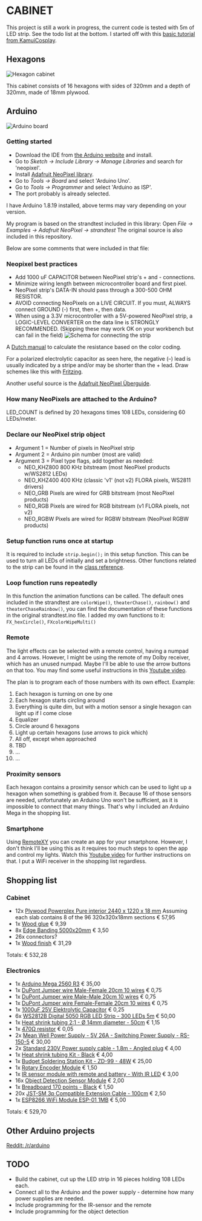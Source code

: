 # CABINET

This project is still a work in progress, the current code is tested with 5m of LED strip. See the todo list at the bottom. I started off with this [basic tutorial from KamuiCosplay](https://www.youtube.com/watch?v=EvRxQbhDxCo).

## Hexagons

![Hexagon cabinet](assets/cabinet.png)

This cabinet consists of 16 hexagons with sides of 320mm and a depth of 320mm, made of 18mm plywood.


## Arduino

![Arduino board](assets/arduino.png)

### Getting started
* Download the IDE from [the Arduino website](https://arduino.cc) and install.
* Go to *Sketch -> Include Library -> Manage Libraries* and search for 'neopixel'.
* Install [Adafruit NeoPixel library](https://github.com/adafruit/Adafruit_NeoPixel).
* Go to *Tools -> Board* and select 'Arduino Uno'.
* Go to *Tools -> Programmer* and select 'Arduino as ISP'.
* The port probably is already selected.

I have Arduino 1.8.19 installed, above terms may vary depending on your version.

My program is based on the strandtest included in this library: Open *File -> Examples -> Adafruit NeoPixel -> strandtest*
The original source is also included in this repository.

Below are some comments that were included in that file:

### Neopixel best practices
* Add 1000 uF CAPACITOR between NeoPixel strip's + and - connections.
* Minimize wiring length between microcontroller board and first pixel.
* NeoPixel strip's DATA-IN should pass through a 300-500 OHM RESISTOR.
* AVOID connecting NeoPixels on a LIVE CIRCUIT. If you must, ALWAYS connect GROUND (-) first, then +, then data.
* When using a 3.3V microcontroller with a 5V-powered NeoPixel strip, a LOGIC-LEVEL CONVERTER on the data line is STRONGLY RECOMMENDED. (Skipping these may work OK on your workbench but can fail in the field)
![Schema for connecting the strip](assets/connect_strip.png)

A [Dutch manual](https://www.esdsite.nl/elektronica/kleurcode.html) to calculate the resistance based on the color coding.

For a polarized electrolytic capacitor as seen here, the negative (–) lead is usually indicated by a stripe and/or may be shorter than the + lead.
Draw schemes like this with [Fritzing](https://fritzing.org/download/).

Another useful source is the [Adafruit NeoPixel Überguide](https://learn.adafruit.com/adafruit-neopixel-uberguide).

### How many NeoPixels are attached to the Arduino?
LED_COUNT is defined by 20 hexagons times 108 LEDs, considering 60 LEDs/meter.

### Declare our NeoPixel strip object
* Argument 1 = Number of pixels in NeoPixel strip
* Argument 2 = Arduino pin number (most are valid)
* Argument 3 = Pixel type flags, add together as needed:
  * NEO_KHZ800  800 KHz bitstream (most NeoPixel products w/WS2812 LEDs)
  * NEO_KHZ400  400 KHz (classic 'v1' (not v2) FLORA pixels, WS2811 drivers)
  * NEO_GRB     Pixels are wired for GRB bitstream (most NeoPixel products)
  * NEO_RGB     Pixels are wired for RGB bitstream (v1 FLORA pixels, not v2)
  * NEO_RGBW    Pixels are wired for RGBW bitstream (NeoPixel RGBW products)

### Setup function runs once at startup
It is required to include `strip.begin();` in this setup function. This can be used to turn all LEDs of initially and set a brightness. Other functions related to the strip can be found in the [class reference](https://adafruit.github.io/Adafruit_NeoPixel/html/class_adafruit___neo_pixel.html).

### Loop function runs repeatedly
In this function the animation functions can be called. The default ones included in the strandtest are `colorWipe()`, `theaterChase()`, `rainbow()` and `theaterChaseRainbow()`, you can find the documentation of these functions in the original strandtest.ino file. I added my own functions to it: `FX_hexCircle()`, `FXcolorWipeMulti()`

### Remote
The light effects can be selected with a remote control, having a numpad and 4 arrows. However, I might be using the remote of my Dolby receiver, which has an unused numpad. Maybe I'll be able to use the arrow buttons on that too. You may find some useful instructions in this [Youtube video](https://www.youtube.com/watch?v=kZ1HZ6775Mg).

The plan is to program each of those numbers with its own effect. 
Example:
1. Each hexagon is turning on one by one
2. Each hexagon starts circling around
3. Everything is quite dim, but with a motion sensor a single hexagon can light up if I come close
4. Equalizer
5. Circle around 6 hexagons
6. Light up certain hexagons (use arrows to pick which)
7. All off, except when approached
8. TBD
9. ...
10. ...

### Proximity sensors
Each hexagon contains a proximity sensor which can be used to light up a hexagon when something is grabbed from it. Because 16 of those sensors are needed, unfortunately an Arduino Uno won't be sufficient, as it is impossible to connect that many things. That's why I included an Arduino Mega in the shopping list.

### Smartphone
Using [RemoteXY](https://remotexy.com) you can create an app for your smartphone. However, I don't think I'll be using this as it requires too much steps to open the app and control my lights. Watch this [Youtube video](https://www.youtube.com/watch?v=2cjufbgOBYo) for further instructions on that. I put a WiFi receiver in the shopping list regardless.


## Shopping list

### Cabinet
* 12x [Plywood Powerplex Pure interior 2440 x 1220 x 18 mm](https://www.hornbach.nl/shop/Multiplexplaat-Powerplex-Pure-interieur-2440-x-1220-x-18-mm/8492345/artikel.html) Assuming each slab contains 8 of the 96 320x320x18mm sections € 57,95
* 1x [Wood glue](https://www.hornbach.nl/shop/BISON-Houtlijm-750-gr/4138994/artikel.html) € 9,39
* 8x [Edge Banding 5000x20mm](https://www.hornbach.nl/shop/MACLEAN-Kantenband-naturel-eiken-20-x-5000-mm-voorgelijmd/7879774/artikel.html) € 3,50
* 26x connectors?
* 1x [Wood finish](https://www.hornbach.nl/shop/GILDE-MEESTERS-Acryl-PU-lak-zijdeglans-blank-1-l/6240064/artikel.html) € 31,29

Totals: € 532,28

### Electronics
* 1x [Arduino Mega 2560 R3](https://www.tinytronics.nl/shop/en/development-boards/microcontroller-boards/arduino-compatible/arduino-mega-2560-r3) € 35,00
* 1x [DuPont Jumper wire Male-Female 20cm 10 wires](https://www.tinytronics.nl/shop/en/cables-and-connectors/cables-and-adapters/prototyping-wires/dupont-compatible-and-jumper/dupont-jumper-wire-male-female-20cm-10-wires) € 0,75
* 1x [DuPont Jumper wire Male-Male 20cm 10 wires](https://www.tinytronics.nl/shop/en/cables-and-connectors/cables-and-adapters/prototyping-wires/dupont-compatible-and-jumper/dupont-jumper-wire-male-male-20cm-10-wires) € 0,75
* 1x [DuPont Jumper wire Female-Female 20cm 10 wires](https://www.tinytronics.nl/shop/en/cables-and-connectors/cables-and-adapters/prototyping-wires/dupont-compatible-and-jumper/dupont-jumper-wire-female-female-20cm-10-wires) € 0,75
* 1x [1000uF 25V Elektrolytic Capacitor](https://www.tinytronics.nl/shop/nl/componenten/condensatoren/1000uf-16v-elektrolytische-condensator) € 0,25
* 6x [WS2812B Digital 5050 RGB LED Strip - 300 LEDs 5m](https://www.tinytronics.nl/shop/nl/verlichting/led-strips/led-strips/ws2812b-digitale-5050-rgb-led-strip-300-leds-5m) € 50,00
* 1x [Heat shrink tubing 2:1 - Ø 14mm diameter - 50cm](https://www.tinytronics.nl/shop/nl/gereedschap-en-montage/installatie-en-montagemateriaal/krimpkousen/krimpkous-2:1-%C3%B8-14mm-diameter-50cm) € 1,15
* 1x [470Ω resistor](https://www.tinytronics.nl/shop/nl/componenten/weerstanden/weerstanden/470%CF%89-weerstand) € 0,05
* 2x [Mean Well Power Supply - 5V 26A - Switching Power Supply - RS-150-5](https://www.tinytronics.nl/shop/nl/power/voedingen/5v/mean-well-voeding-5v-26a-switching-power-supply-rs-150-5) € 30,00
* 2x [Standard 230V Power supply cable - 1.8m - Angled plug](https://www.tinytronics.nl/shop/nl/kabels-en-connectoren/kabels-en-adapters/netspanning/voedingskabels/standaard-230v-voedingskabel-1.8m-haakse-stekker) € 4,00
* 1x [Heat shrink tubing Kit - Black](https://www.tinytronics.nl/shop/nl/gereedschap-en-montage/installatie-en-montagemateriaal/krimpkousen/krimpkous-kit-zwart) € 4,00
* 1x [Budget Soldering Station Kit - ZD-99 - 48W](https://www.tinytronics.nl/shop/nl/gereedschap-en-montage/solderen/soldeerbouten-en-stations/budget-soldeerstation-kit-zd-99-48w) € 25,00
* 1x [Rotary Encoder Module](https://www.tinytronics.nl/shop/nl/schakelaars/manuele-schakelaars/rotary-encoders/rotary-encoder-module) € 1,50
* 1x [IR sensor module with remote and battery - With IR LED](https://www.tinytronics.nl/shop/nl/communicatie-en-signalen/draadloos/infrarood/ir-sensor-module-met-afstandsbediening-en-batterij-met-ir-led) € 3,00
* 16x [Object Detection Sensor Module](https://www.tinytronics.nl/shop/nl/sensoren/optisch/infrarood/object-detectie-sensor-module) € 2,00
* 1x [Breadboard 170 points - Black](https://www.tinytronics.nl/shop/en/tools-and-mounting/prototyping-supplies/breadboards/breadboard-170-points-black) € 1,50
* 20x [JST-SM 3p Compatible Extension Cable - 100cm](https://www.tinytronics.nl/shop/en/lighting/led-strips/accessories/jst-sm-3p-compatible-extension-cable-100cm) € 2,50
* 1x [ESP8266 WiFi Module ESP-01 1MB](https://www.tinytronics.nl/shop/en/communication-and-signals/wireless/wi-fi/modules/esp8266-wifi-module-esp-01-1mb) € 5,00

Totals: € 529,70


## Other Arduino projects

[Reddit: /r/arduino](https://www.reddit.com/r/arduino/)


## TODO

* Build the cabinet, cut up the LED strip in 16 pieces holding 108 LEDs each.
* Connect all to the Arduino and the power supply - determine how many power supplies are needed.
* Include programming for the IR-sensor and the remote
* Include programming for the object detection
